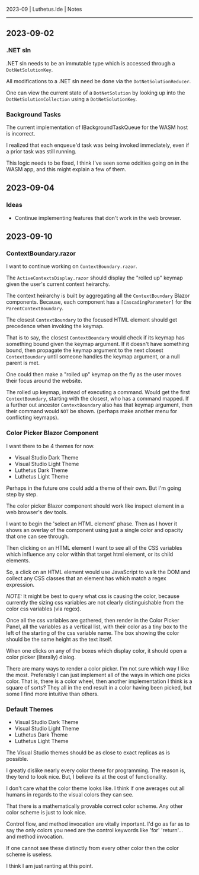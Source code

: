 2023-09 | Luthetus.Ide | Notes

---

## 2023-09-02

### .NET sln
.NET sln needs to be an immutable type
which is accessed through a `DotNetSolutionKey`.

All modifications to a .NET sln need be done via the `DotNetSolutionReducer`.

One can view the current state of a `DotNetSolution` by looking up into the `DotNetSolutionCollection` using a `DotNetSolutionKey`.

### Background Tasks
The current implementation of IBackgroundTaskQueue for the WASM host is incorrect.

I realized that each enqueue'd task was being invoked immediately, even if a prior task was still running.

This logic needs to be fixed, I think I've seen some oddities going on in the WASM app, and this might explain a few of them.

## 2023-09-04

### Ideas
- Continue implementing features that don't work in the web browser.

## 2023-09-10

### ContextBoundary.razor

I want to continue working on `ContextBoundary.razor`.

The `ActiveContextsDisplay.razor` should display the "rolled up" keymap given the user's current context heirarchy.

The context heirarchy is built by aggregating all the `ContextBoundary` Blazor components. Because, each component has a `[CascadingParameter]` for the `ParentContextBoundary`.

The closest `ContextBoundary` to the focused HTML element should get precedence when invoking the keymap.

That is to say, the closest `ContextBoundary` would check if its keymap has something bound given the keymap argument. If it doesn't have something bound, then propagate the keymap argument to the next closest `ContextBoundary` until someone handles the keymap argument, or a null parent is met.

One could then make a "rolled up" keymap on the fly as the user moves their focus around the website.

The rolled up keymap, instead of executing a command. Would get the first `ContextBoundary`, starting with the closest, who has a command mapped. If a further out ancestor `ContextBoundary` also has that keymap argument, then their command would `NOT` be shown. (perhaps make another menu for conflicting keymaps).

### Color Picker Blazor Component

I want there to be 4 themes for now.

- Visual Studio Dark Theme
- Visual Studio Light Theme
- Luthetus Dark Theme
- Luthetus Light Theme

Perhaps in the future one could add a theme of their own. But I'm going step by step.

The color picker Blazor component should work like inspect element in a web browser's dev tools.

I want to begin the 'select an HTML element' phase. Then as I hover it shows an overlay of the component using just a single color and opacity that one can see through.

Then clicking on an HTML element I want to see all of the CSS variables which influence any color within that target html element, or its child elements.

So, a click on an HTML element would use JavaScript to walk the DOM and collect any CSS classes that an element has which match a regex expression.

*NOTE:* It might be best to query what css is causing the color, because currently the sizing css variables are not clearly distinguishable from the color css variables (via regex).

Once all the css variables are gathered, then render in the Color Picker Panel, all the variables as a vertical list, with their color as a tiny box to the left of the starting of the css variable name. The box showing the color should be the same
height as the text itself.

When one clicks on any of the boxes which display color,
it should open a color picker (literally) dialog.

There are many ways to render a color picker. I'm not sure which way I like the most. Preferably I can just implement all of the ways in which one picks color. That is, there is a color wheel, then another implementation I think is a square of sorts? They all in the end result in a color having been picked, but some I find more intuitive than others.

### Default Themes
- Visual Studio Dark Theme
- Visual Studio Light Theme
- Luthetus Dark Theme
- Luthetus Light Theme

The Visual Studio themes should be as close to exact replicas as is possible.

I greatly dislike nearly every color theme for programming. The reason is, they tend to look nice. But, I believe its at the cost of functionality.

I don't care what the color theme looks like. I think if one averages out all humans in regards to the visual colors they can see.

That there is a mathematically provable correct color scheme. Any other color scheme is just to look nice.

Control flow, and method invocation are vitally important.
I'd go as far as to say the only colors you need are the control keywords like 'for' 'return'... and method invocation.

If one cannot see these distinctly from every other color then the color scheme is useless.

I think I am just ranting at this point.